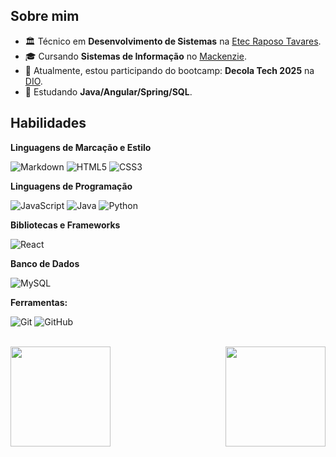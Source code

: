 <div>

## Sobre mim

- 🏛️ Técnico em **Desenvolvimento de Sistemas** na <a href="https://etecraposotavares.cps.sp.gov.br/">Etec Raposo Tavares</a>.
- 🎓 Cursando **Sistemas de Informação** no <a href="https://www.mackenzie.br/universidade/sao-paulo-higienopolis">Mackenzie</a>.
- 🔭 Atualmente, estou participando do bootcamp: **Decola Tech 2025** na <a href="https://web.dio.me/home">DIO</a>.
- 🌱 Estudando **Java/Angular/Spring/SQL**.

## Habilidades

**Linguagens de Marcação e Estilo**<br>

![Markdown](https://img.shields.io/badge/Markdown-111?style=for-the-badge&logo=markdown&logoColor=white)
![HTML5](https://img.shields.io/badge/HTML5-111?style=for-the-badge&logo=html5&logoColor=E34F26)
![CSS3](https://img.shields.io/badge/CSS3-111?style=for-the-badge&logo=css3&logoColor=1572B6)


**Linguagens de Programação**<br>

![JavaScript](https://img.shields.io/badge/JavaScript-111?style=for-the-badge&logo=javascript&logoColor=F7DF1E)
![Java](https://img.shields.io/badge/java-111?style=for-the-badge&logo=openjdk&logoColor=white)
![Python](https://img.shields.io/badge/python-111?style=for-the-badge&logo=python&logoColor=3776AB)

**Bibliotecas e Frameworks**

![React](https://img.shields.io/badge/-React-111?style=for-the-badge&logo=React&logoColor=61DAFB)

**Banco de Dados**

![MySQL](https://img.shields.io/badge/MySQL-111?style=for-the-badge&logo=mysql&logoColor=4479A1)

**Ferramentas:**<br>

![Git](https://img.shields.io/badge/Git-111?style=for-the-badge&logo=git&logoColor=F05032)
![GitHub](https://img.shields.io/badge/GitHub-111?style=for-the-badge&logo=github&logoColor=white)

</div>

<br>

<div>

<img align="left" height="160px" src="https://github-readme-stats.vercel.app/api?username=pedrohfz&theme=shadow_red&text_color=FFF">
<img align="right" height="160px" src="https://github-readme-stats-git-masterrstaa-rickstaa.vercel.app/api/top-langs/?username=pedrohfz&theme=shadow_red&text_color=FFF">

</div>
